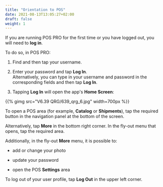 ```yaml
---
title: "Orientation to POS"
date: 2021-08-13T13:05:27+02:00
draft: false
weight: 1
---
```


If you are running POS PRO for the first time or you have logged out, you will need to **log in**.

To do so, in POS PRO:

1. Find and then tap your username.

2. Enter your password and tap **Log In**.  
Alternatively, you can type in your username and password in the corresponding fields and then tap **Log In**.

3. Tapping **Log In** will open the app's **Home Screen**:

{{% gimg src="V6.39 QRG/639_qrg_6.jpg" width=700px %}}

To open a POS area (for example, **Catalog** or **Shipments**), tap the required button in the navigation panel at the bottom of the screen.

Alternatively, tap **More** in the bottom right corner. In the fly-out menu that opens, tap the required area. 

Additionally, in the fly-out **More** menu, it is possible to:

- add or change your photo

- update your password

- open the POS **Settings** area

To log out of your user profile, tap **Log Out** in the upper left corner.